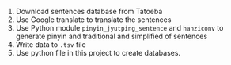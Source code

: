 1. Download sentences database from Tatoeba
2. Use Google translate to translate the sentences
3. Use Python module ```pinyin_jyutping_sentence``` and ```hanziconv``` to generate pinyin and traditional and simplified of sentences
4. Write data to ```.tsv``` file
5. Use python file in this project to create databases.
